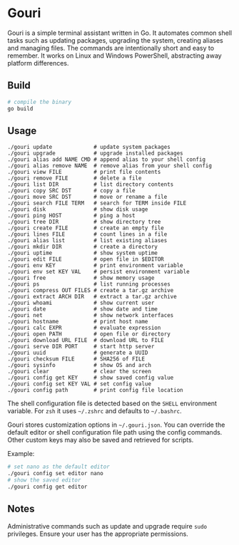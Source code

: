 # Gouri

Gouri is a simple terminal assistant written in Go. It automates common shell
tasks such as updating packages, upgrading the system, creating aliases and
managing files. The commands are intentionally short and easy to remember.
It works on Linux and Windows PowerShell, abstracting away platform
differences.

## Build

```bash
# compile the binary
go build
```

## Usage

```
./gouri update             # update system packages
./gouri upgrade            # upgrade installed packages
./gouri alias add NAME CMD # append alias to your shell config
./gouri alias remove NAME  # remove alias from your shell config
./gouri view FILE          # print file contents
./gouri remove FILE        # delete a file
./gouri list DIR           # list directory contents
./gouri copy SRC DST       # copy a file
./gouri move SRC DST       # move or rename a file
./gouri search FILE TERM   # search for TERM inside FILE
./gouri disk               # show disk usage
./gouri ping HOST          # ping a host
./gouri tree DIR           # show directory tree
./gouri create FILE        # create an empty file
./gouri lines FILE         # count lines in a file
./gouri alias list         # list existing aliases
./gouri mkdir DIR          # create a directory
./gouri uptime             # show system uptime
./gouri edit FILE          # open file in $EDITOR
./gouri env KEY            # print environment variable
./gouri env set KEY VAL    # persist environment variable
./gouri free               # show memory usage
./gouri ps                 # list running processes
./gouri compress OUT FILES # create a tar.gz archive
./gouri extract ARCH DIR   # extract a tar.gz archive
./gouri whoami             # show current user
./gouri date               # show date and time
./gouri net                # show network interfaces
./gouri hostname           # print host name
./gouri calc EXPR          # evaluate expression
./gouri open PATH          # open file or directory
./gouri download URL FILE  # download URL to FILE
./gouri serve DIR PORT     # start http server
./gouri uuid               # generate a UUID
./gouri checksum FILE      # SHA256 of FILE
./gouri sysinfo            # show OS and arch
./gouri clear              # clear the screen
./gouri config get KEY     # show saved config value
./gouri config set KEY VAL # set config value
./gouri config path        # print config file location
```

The shell configuration file is detected based on the `SHELL` environment
variable. For `zsh` it uses `~/.zshrc` and defaults to `~/.bashrc`.

Gouri stores customization options in `~/.gouri.json`. You can override the
default editor or shell configuration file path using the config commands.
Other custom keys may also be saved and retrieved for scripts.

Example:

```bash
# set nano as the default editor
./gouri config set editor nano
# show the saved editor
./gouri config get editor
```

## Notes

Administrative commands such as update and upgrade require `sudo` privileges.
Ensure your user has the appropriate permissions.
